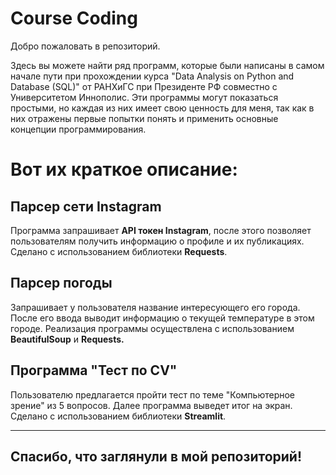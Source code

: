 # Course Coding

Добро пожаловать в репозиторий. 

Здесь вы можете найти ряд программ, которые были написаны в самом начале пути при прохождении курса "Data Analysis on Python and Database (SQL)" от РАНХиГС при Президенте РФ совместно с Университетом Иннополис. 
Эти программы могут показаться простыми, но каждая из них имеет свою ценность для меня, так как в них отражены первые попытки понять и применить основные концепции программирования. 

# Вот их краткое описание:

## Парсер сети Instagram

Программа запрашивает **API токен Instagram**, после этого позволяет пользователям получить информацию о профиле и их публикациях. 
Сделано с использованием библиотеки **Requests**.

## Парсер погоды

Запрашивает у пользователя название интересующего его города. После его ввода выводит информацию о текущей температуре в этом городе. Реализация программы осуществлена с использованием **BeautifulSoup** и **Requests.**

## Программа "Тест по CV"
Пользователю предлагается пройти тест по теме "Компьютерное зрение" из 5 вопросов. Далее программа выведет итог на экран. Сделано с использованием библиотеки **Streamlit**.

--------
## Спасибо, что заглянули в мой репозиторий!

